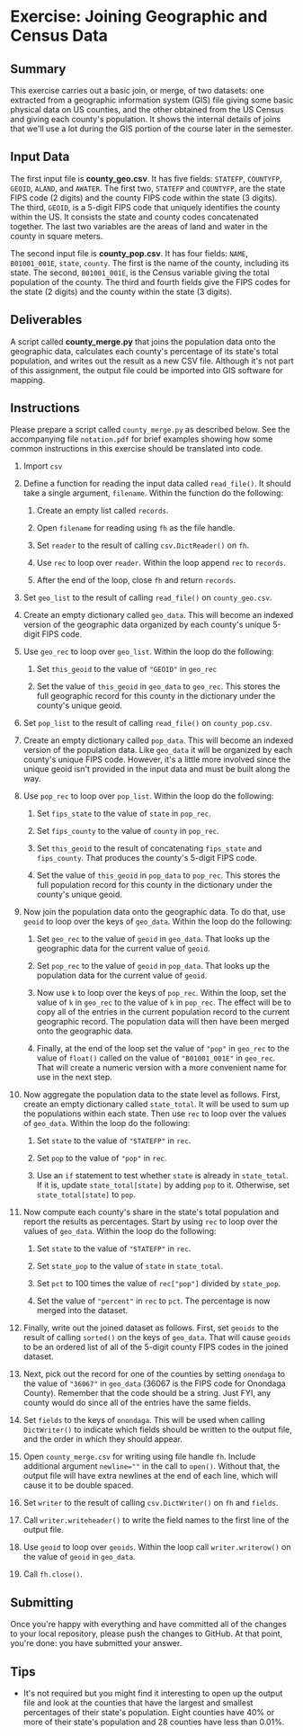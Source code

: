 # Exercise: Joining Geographic and Census Data

## Summary

This exercise carries out a basic join, or merge, of two datasets: one extracted from a geographic information system (GIS) file giving some basic physical data on US counties, and the other obtained from the US Census and giving each county's population. It shows the internal details of joins that we'll use a lot during the GIS portion of the course later in the semester.

## Input Data

The first input file is **county_geo.csv**. It has five fields: `STATEFP`, `COUNTYFP`, `GEOID`, `ALAND`, and `AWATER`. The first two, `STATEFP` and `COUNTYFP`, are the state FIPS code (2 digits) and the county FIPS code within the state (3 digits). The third, `GEOID`, is a 5-digit FIPS code that uniquely identifies the county within the US. It consists the state and county codes concatenated together. The last two variables are the areas of land and water in the county in square meters.

The second input file is **county_pop.csv**. It has four fields: `NAME`, `B01001_001E`, `state`, `county`. The first is the name of the county, including its state. The second, `B01001_001E`, is the Census variable giving the total population of the county. The third and fourth fields give the FIPS codes for the state (2 digits) and the county within the state (3 digits).

## Deliverables

A script called **county_merge.py** that joins the population data onto the geographic data, calculates each county's percentage of its state's total population, and writes out the result as a new CSV file. Although it's not part of this assignment, the output file could be imported into GIS software for mapping.

## Instructions

Please prepare a script called `county_merge.py` as described below. See the accompanying file `notation.pdf` for brief examples showing how some common instructions in this exercise should be translated into code.

1. Import `csv`

1. Define a function for reading the input data called `read_file()`. It should take a single argument, `filename`. Within the function do the following:

   1. Create an empty list called `records`.

   1. Open `filename` for reading using `fh` as the file handle.

   1. Set `reader` to the result of calling `csv.DictReader()` on `fh`.

   1. Use `rec` to loop over `reader`. Within the loop append `rec` to `records`.

   1. After the end of the loop, close `fh` and return `records`.

1. Set `geo_list` to the result of calling `read_file()` on `county_geo.csv`.

1. Create an empty dictionary called `geo_data`. This will become an indexed version of the geographic data organized by each county's unique 5-digit FIPS code.

1. Use `geo_rec` to loop over `geo_list`. Within the loop do the following:

   1. Set `this_geoid` to the value of `"GEOID"` in `geo_rec`

   1. Set the value of `this_geoid` in `geo_data` to `geo_rec`. This stores the full geographic record for this county in the dictionary under the county's unique geoid.

1. Set `pop_list` to the result of calling `read_file()` on `county_pop.csv`.

1. Create an empty dictionary called `pop_data`. This will become an indexed version of the population data. Like `geo_data` it will be organized by each county's unique FIPS code. However, it's a little more involved since the unique geoid isn't provided in the input data and must be built along the way.

1. Use `pop_rec` to loop over `pop_list`. Within the loop do the following:

   1. Set `fips_state` to the value of `state` in `pop_rec`.

   1. Set `fips_county` to the value of `county` in `pop_rec`.

   1. Set `this_geoid` to the result of concatenating `fips_state` and `fips_county`. That produces the county's 5-digit FIPS code.

   1. Set the value of `this_geoid` in `pop_data` to `pop_rec`. This stores the full population record for this county in the dictionary under the county's unique geoid.

1. Now join the population data onto the geographic data. To do that, use `geoid` to loop over the keys of `geo_data`. Within the loop do the following:

   1. Set `geo_rec` to the value of `geoid` in `geo_data`. That looks up the geographic data for the current value of `geoid`.

   1. Set `pop_rec` to the value of `geoid` in `pop_data`. That looks up the population data for the current value of `geoid`.

   1. Now use `k` to loop over the keys of `pop_rec`. Within the loop, set the value of `k` in `geo_rec` to the value of `k` in `pop_rec`. The effect will be to copy all of the entries in the current population record to the current geographic record. The population data will then have been merged onto the geographic data.

   1. Finally, at the end of the loop set the value of `"pop"` in `geo_rec` to the value of `float()` called on the value of `"B01001_001E"` in `geo_rec`. That will create a numeric version with a more convenient name for use in the next step.

1. Now aggregate the population data to the state level as follows. First, create an empty dictionary called `state_total`. It will be used to sum up the populations within each state. Then use `rec` to loop over the values of `geo_data`. Within the loop do the following:

    1. Set `state` to the value of `"STATEFP"` in `rec`.

    1. Set `pop` to the value of `"pop"` in `rec`.

    1. Use an `if` statement to test whether `state` is already in `state_total`. If it is, update `state_total[state]` by adding `pop` to it. Otherwise, set `state_total[state]` to `pop`.

1. Now compute each county's share in the state's total population and report the results as percentages. Start by using `rec` to loop over the values of `geo_data`. Within the loop do the following:

    1. Set `state` to the value of `"STATEFP"` in `rec`.

    1. Set `state_pop` to the value of `state` in `state_total`.

    1. Set `pct` to 100 times the value of `rec["pop"]` divided by `state_pop`.

    1. Set the value of `"percent"` in `rec` to `pct`. The percentage is now merged into the dataset.

1. Finally, write out the joined dataset as follows. First, set `geoids` to the result of calling `sorted()` on the keys of `geo_data`. That will cause `geoids` to be an ordered list of all of the 5-digit county FIPS codes in the joined dataset.

1. Next, pick out the record for one of the counties by setting `onondaga` to the value of `"36067"` in `geo_data` (36067 is the FIPS code for Onondaga County). Remember that the code should be a string. Just FYI, any county would do since all of the entries have the same fields.

1. Set `fields` to the keys of `onondaga`. This will be used when calling `DictWriter()` to indicate which fields should be written to the output file, and the order in which they should appear.

1. Open `county_merge.csv` for writing using file handle `fh`. Include additional argument `newline=""` in the call to `open()`. Without that, the output file will have extra newlines at the end of each line, which will cause it to be double spaced.

1. Set `writer` to the result of calling `csv.DictWriter()` on `fh` and `fields`.

1. Call `writer.writeheader()` to write the field names to the first line of the output file.

1. Use `geoid` to loop over `geoids`. Within the loop call `writer.writerow()` on the value of `geoid` in `geo_data`.

1. Call `fh.close()`.

## Submitting

Once you're happy with everything and have committed all of the changes to your local repository, please push the changes to GitHub. At that point, you're done: you have submitted your answer.

## Tips

+ It's not required but you might find it interesting to open up the output file and look at the counties that have the largest and smallest percentages of their state's population. Eight counties have 40% or more of their state's population and 28 counties have less than 0.01%.
